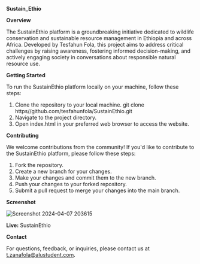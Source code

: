 **Sustain_Ethio**

**Overview**

The SustainEthio platform is a groundbreaking initiative dedicated to wildlife conservation and sustainable resource management in Ethiopia and across Africa. Developed by Tesfahun Fola, this project aims to address critical challenges by raising awareness, fostering informed decision-making, and actively engaging society in conversations about responsible natural resource use.

**Getting Started**

To run the SustainEthio platform locally on your machine, follow these steps:

1. Clone the repository to your local machine.      git clone https//github.com/tesfahunfola/SustainEthio.git
2. Navigate to the project directory.
3. Open index.html in your preferred web browser to access the website.

**Contributing**

We welcome contributions from the community! If you'd like to contribute to the SustainEthio platform, please follow these steps:

1. Fork the repository.
2. Create a new branch for your changes.
3. Make your changes and commit them to the new branch.
4. Push your changes to your forked repository.
5. Submit a pull request to merge your changes into the main branch.

**Screenshot**

![Screenshot 2024-04-07 203615](https://github.com/tesfahunfola/Sustain_Ethio/assets/122350783/36983a1b-8733-4f3a-993b-e041ae555e04)

**Live:** SustainEthio

**Contact**

For questions, feedback, or inquiries, please contact us at t.zanafola@alustudent.com.

